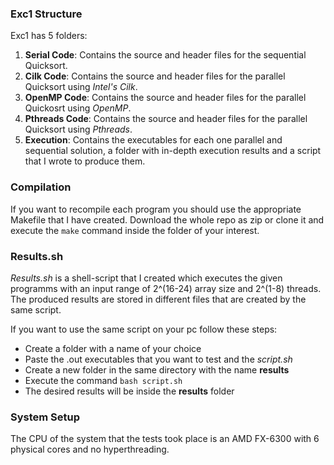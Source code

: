 ### Exc1 Structure

Exc1 has 5 folders:

1. **Serial Code**: Contains the source and header files for the sequential Quicksort.
2. **Cilk Code**: Contains the source and header files for the parallel Quicksort using *Intel's Cilk*.
3. **OpenMP Code**: Contains the source and header files for the parallel Quickosrt using *OpenMP*.
4. **Pthreads Code**: Contains the source and header files for the parallel Quicksort using *Pthreads*.
5. **Execution**: Contains the executables for each one parallel and sequential solution, a folder with in-depth execution results and a script that I wrote to produce them.

### Compilation

If you want to recompile each program you should use the appropriate Makefile that I have created. Download the whole repo as zip or clone it and execute the `make` command inside the folder of your interest.

### Results.sh 

*Results.sh* is a shell-script that I created which executes the given programms with an input range of 2^(16-24) array size and 2^(1-8) threads. The produced results are stored in different files that are created by the same script.

If you want to use the same script on your pc follow these steps:

* Create a folder with a name of your choice
* Paste the .out executables that you want to test and the *script.sh*
* Create a new folder in the same directory with the name **results**
* Execute the command `bash script.sh`
* The desired results will be inside the **results** folder

### System Setup

The CPU of the system that the tests took place is an AMD FX-6300 with 6 physical cores and no hyperthreading.
